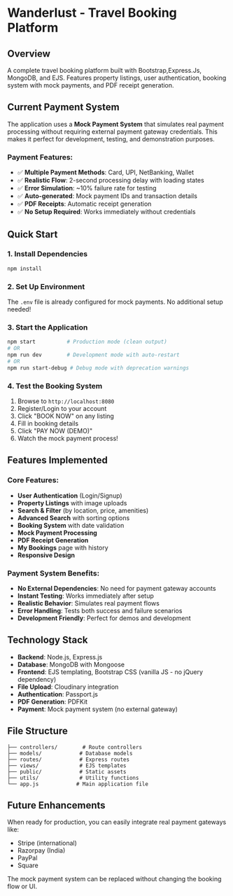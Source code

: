 # Wanderlust - Travel Booking Platform

## Overview
A complete travel booking platform built with Bootstrap,Express.Js, MongoDB, and EJS. Features property listings, user authentication, booking system with mock payments, and PDF receipt generation.

## Current Payment System
The application uses a **Mock Payment System** that simulates real payment processing without requiring external payment gateway credentials. This makes it perfect for development, testing, and demonstration purposes.

### Payment Features:
- ✅ **Multiple Payment Methods**: Card, UPI, NetBanking, Wallet
- ✅ **Realistic Flow**: 2-second processing delay with loading states
- ✅ **Error Simulation**: ~10% failure rate for testing
- ✅ **Auto-generated**: Mock payment IDs and transaction details
- ✅ **PDF Receipts**: Automatic receipt generation
- ✅ **No Setup Required**: Works immediately without credentials

## Quick Start

### 1. Install Dependencies
```bash
npm install
```

### 2. Set Up Environment
The `.env` file is already configured for mock payments. No additional setup needed!

### 3. Start the Application
```bash
npm start          # Production mode (clean output)
# OR
npm run dev        # Development mode with auto-restart
# OR  
npm run start-debug # Debug mode with deprecation warnings
```

### 4. Test the Booking System
1. Browse to `http://localhost:8080`
2. Register/Login to your account
3. Click "BOOK NOW" on any listing
4. Fill in booking details
5. Click "PAY NOW (DEMO)"
6. Watch the mock payment process!

## Features Implemented

### Core Features:
- **User Authentication** (Login/Signup)
- **Property Listings** with image uploads
- **Search & Filter** (by location, price, amenities)
- **Advanced Search** with sorting options
- **Booking System** with date validation
- **Mock Payment Processing**
- **PDF Receipt Generation**
- **My Bookings** page with history
- **Responsive Design**

### Payment System Benefits:
- **No External Dependencies**: No need for payment gateway accounts
- **Instant Testing**: Works immediately after setup
- **Realistic Behavior**: Simulates real payment flows
- **Error Handling**: Tests both success and failure scenarios
- **Development Friendly**: Perfect for demos and development

## Technology Stack
- **Backend**: Node.js, Express.js
- **Database**: MongoDB with Mongoose
- **Frontend**: EJS templating, Bootstrap CSS (vanilla JS - no jQuery dependency)
- **File Upload**: Cloudinary integration
- **Authentication**: Passport.js
- **PDF Generation**: PDFKit
- **Payment**: Mock payment system (no external gateway)

## File Structure
```
├── controllers/        # Route controllers
├── models/            # Database models
├── routes/            # Express routes
├── views/             # EJS templates
├── public/            # Static assets
├── utils/             # Utility functions
└── app.js            # Main application file
```

## Future Enhancements
When ready for production, you can easily integrate real payment gateways like:
- Stripe (international)
- Razorpay (India)
- PayPal
- Square

The mock payment system can be replaced without changing the booking flow or UI.
